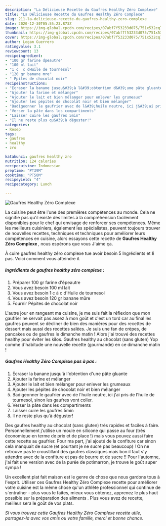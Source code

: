 ```yaml
---
description: "La Délicieuse Recette du Gaufres Healthy Zéro Complexe"
title: "La Délicieuse Recette du Gaufres Healthy Zéro Complexe"
slug: 211-la-delicieuse-recette-du-gaufres-healthy-zero-complexe
date: 2020-12-30T05:55:23.873Z
image: https://img-global.cpcdn.com/recipes/07abf7f53233d075/751x532cq70/gaufres-healthy-zero-complexe-photo-principale-de-la-recette.jpg
thumbnail: https://img-global.cpcdn.com/recipes/07abf7f53233d075/751x532cq70/gaufres-healthy-zero-complexe-photo-principale-de-la-recette.jpg
cover: https://img-global.cpcdn.com/recipes/07abf7f53233d075/751x532cq70/gaufres-healthy-zero-complexe-photo-principale-de-la-recette.jpg
author: Logan Guerrero
ratingvalue: 3.1
reviewcount: 13
recipeingredient:
- "100 gr farine dpeautre"
- "100 ml lait"
- "1 c  c dHuile de tournesol"
- "120 gr banane mre"
- " Ppites de chocolat noir"
recipeinstructions:
- "Écraser la banane jusqu&#39;à l&#39;obtention d&#39;une pâte gluante"
- "Ajouter la farine et mélanger"
- "Ajouter le lait et bien mélanger pour enlever les grumeaux"
- "Ajouter les pépites de chocolat noir et bien mélanger"
- "Badigeonner le gaufrier avec de l&#39;huile neutre, ici j&#39;ai pris de l&#39;huile de tournesol, sinon les gaufres vont coller."
- "Verser la pâte dans les compartiments"
- "Laisser cuire les gaufres 5min"
- "Il ne reste plus qu&#39;à déguster!"
categories:
- Resep
tags:
- gaufres
- healthy
- zro

katakunci: gaufres healthy zro 
nutrition: 124 calories
recipecuisine: Indonesian
preptime: "PT39M"
cooktime: "PT50M"
recipeyield: "4"
recipecategory: Lunch

---
```



![Gaufres Healthy Zéro Complexe](https://img-global.cpcdn.com/recipes/07abf7f53233d075/751x532cq70/gaufres-healthy-zero-complexe-photo-principale-de-la-recette.jpg)

La cuisine peut être l'une des premières compétences au monde. Cela ne signifie pas qu'il existe des limites à la compréhension facilement disponibles pour le chef qui envisage de renforcer ses compétences. Même les meilleurs cuisiniers, également les spécialistes, peuvent toujours trouver de nouvelles recettes, techniques et techniques pour améliorer leurs compétences en cuisine, alors essayons cette recette de <strong> Gaufres Healthy Zéro Complexe </strong>, nous espérons que vous J'aime ça.

<!--inarticleads1-->

À cuire gaufres healthy zéro complexe tue avoir besoin 5 Ingrédients et 8 pas. Voici comment vous atteindre il.

##### Ingrédients de gaufres healthy zéro complexe :

1. Préparer 100 gr farine d&#39;épeautre
1. Vous avez besoin 100 ml lait
1. Vous avez besoin 1 c à c d&#39;Huile de tournesol
1. Vous avez besoin 120 gr banane mûre
1. Fournir  Pépites de chocolat noir


L&#39;autre jour en rangeant ma cuisine, je me suis fait la réflexion que mon gaufrier ne servait pas assez à mon goût et c&#39;est un tord car au final les gaufres peuvent se décliner de bien des manières pour des recettes de dessert mais aussi des recettes salées. Je suis une fan de crèpes, de pancakes ou de gaufres le dimanche matin ! Alors j&#39;ai trouvé des recettes healthy pour éviter les kilos. Gaufres healthy au chocolat (sans gluten) Yop comme d&#39;habitude une nouvelle recette (gourmande) en ce dimanche matin ! 

<!--inarticleads2-->

##### Gaufres Healthy Zéro Complexe pas à pas :

1. Écraser la banane jusqu&#39;à l&#39;obtention d&#39;une pâte gluante
1. Ajouter la farine et mélanger
1. Ajouter le lait et bien mélanger pour enlever les grumeaux
1. Ajouter les pépites de chocolat noir et bien mélanger
1. Badigeonner le gaufrier avec de l&#39;huile neutre, ici j&#39;ai pris de l&#39;huile de tournesol, sinon les gaufres vont coller.
1. Verser la pâte dans les compartiments
1. Laisser cuire les gaufres 5min
1. Il ne reste plus qu&#39;à déguster!


Des gaufres healthy au chocolat (sans gluten) très rapides et faciles à faire. Personnellement j&#39;utilise un moule en silicone qui passe au four (très économique en terme de prix et de place !) mais vous pouvez aussi faire cette recette au gaufrier. Pour ma part, j&#39;ai ajouté de la confiture car sinon cela manquait de sucre (et pourtant je ne sucre pas beaucoup) ! On ne retrouve pas le croustillant des gaufres classiques mais bon il faut s&#39;y attendre avec de la confiture et pas de beurre et de sucre !! Pour l&#39;automne, j&#39;ai fait une version avec de la purée de potimarron, je trouve le goût super sympa ! 

<!--inarticleads1-->

<p>
Un excellent plat fait maison est le genre de chose que nous gardons tous à l'esprit. Utiliser ces Gaufres Healthy Zéro Complexe recette pour améliorer votre cuisine est la même chose qu'un athlète professionnel qui continue de s'entraîner - plus vous le faites, mieux vous obtenez, apprenez le plus haut possible sur la préparation des aliments . Plus vous avez de recette, meilleur sera le goût de vos plats.
</p>

<p>
<i>Si vous trouvez cette Gaufres Healthy Zéro Complexe recette utile, partagez-la avec vos amis ou votre famille, merci et bonne chance.</i>
</p>
